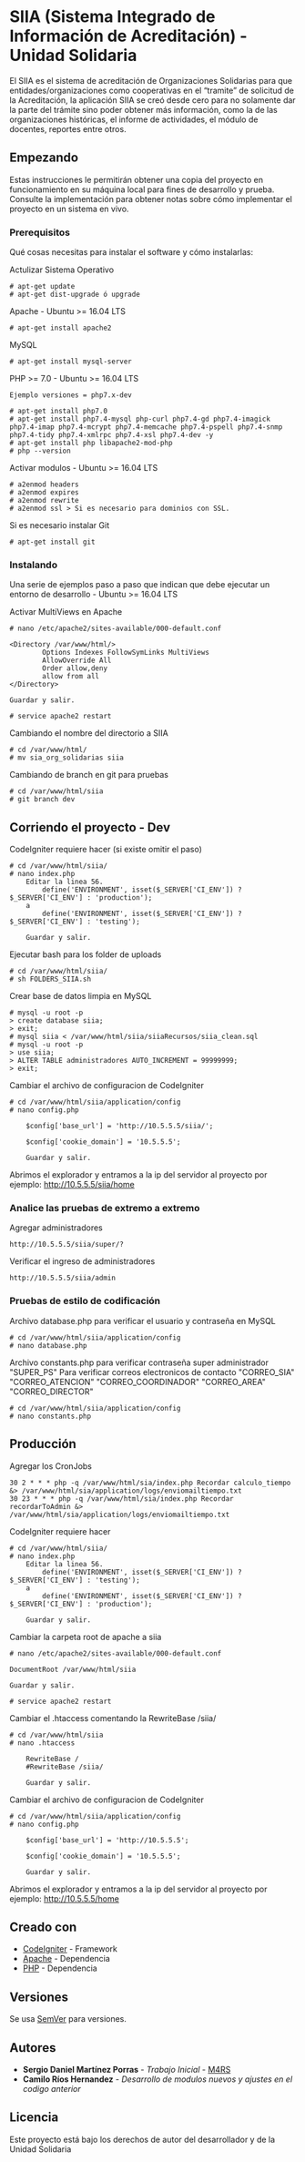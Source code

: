 # SIIA (Sistema Integrado de Información de Acreditación) - Unidad Solidaria

El SIIA es el sistema de acreditación de Organizaciones Solidarias para que entidades/organizaciones como cooperativas en el “tramite” de solicitud de la Acreditación, la aplicación SIIA se creó desde cero para no solamente dar la parte del trámite sino poder obtener más información, como la de las organizaciones históricas, el informe de actividades, el módulo de docentes, reportes entre otros.

## Empezando

Estas instrucciones le permitirán obtener una copia del proyecto en funcionamiento en su máquina local para fines de desarrollo y prueba. Consulte la implementación para obtener notas sobre cómo implementar el proyecto en un sistema en vivo.

### Prerequisitos

Qué cosas necesitas para instalar el software y cómo instalarlas:

Actulizar Sistema Operativo

```
# apt-get update
# apt-get dist-upgrade ó upgrade
```

Apache - Ubuntu >= 16.04 LTS

```
# apt-get install apache2
```

MySQL

```
# apt-get install mysql-server
```

PHP >= 7.0 - Ubuntu >= 16.04 LTS

```
Ejemplo versiones = php7.x-dev

# apt-get install php7.0
# apt-get install php7.4-mysql php-curl php7.4-gd php7.4-imagick php7.4-imap php7.4-mcrypt php7.4-memcache php7.4-pspell php7.4-snmp php7.4-tidy php7.4-xmlrpc php7.4-xsl php7.4-dev -y
# apt-get install php libapache2-mod-php
# php --version
```

Activar modulos - Ubuntu >= 16.04 LTS

```
# a2enmod headers
# a2enmod expires
# a2enmod rewrite
# a2enmod ssl > Si es necesario para dominios con SSL.
```

Si es necesario instalar Git

```
# apt-get install git
```

### Instalando

Una serie de ejemplos paso a paso que indican que debe ejecutar un entorno de desarrollo - Ubuntu >= 16.04 LTS

Activar MultiViews en Apache

```
# nano /etc/apache2/sites-available/000-default.conf

<Directory /var/www/html/>
        Options Indexes FollowSymLinks MultiViews
        AllowOverride All
        Order allow,deny
        allow from all
</Directory>

Guardar y salir.

# service apache2 restart
```

Cambiando el nombre del directorio a SIIA

```
# cd /var/www/html/
# mv sia_org_solidarias siia
```

Cambiando de branch en git para pruebas

```
# cd /var/www/html/siia
# git branch dev
```

## Corriendo el proyecto - Dev

CodeIgniter requiere hacer (si existe omitir el paso)

```
# cd /var/www/html/siia/
# nano index.php
	Editar la linea 56.
		define('ENVIRONMENT', isset($_SERVER['CI_ENV']) ? $_SERVER['CI_ENV'] : 'production');
	a
		define('ENVIRONMENT', isset($_SERVER['CI_ENV']) ? $_SERVER['CI_ENV'] : 'testing');

	Guardar y salir.
```

Ejecutar bash para los folder de uploads

```
# cd /var/www/html/siia/
# sh FOLDERS_SIIA.sh
```

Crear base de datos limpia en MySQL

```
# mysql -u root -p
> create database siia;
> exit;
# mysql siia < /var/www/html/siia/siiaRecursos/siia_clean.sql
# mysql -u root -p
> use siia;
> ALTER TABLE administradores AUTO_INCREMENT = 99999999;
> exit;
```

Cambiar el archivo de configuracion de CodeIgniter

```
# cd /var/www/html/siia/application/config
# nano config.php

	$config['base_url'] = 'http://10.5.5.5/siia/';

	$config['cookie_domain'] = '10.5.5.5';

	Guardar y salir.
```

Abrimos el explorador y entramos a la ip del servidor al proyecto por ejemplo: http://10.5.5.5/siia/home

### Analice las pruebas de extremo a extremo

Agregar administradores

```
http://10.5.5.5/siia/super/?
```

Verificar el ingreso de administradores

```
http://10.5.5.5/siia/admin
```

### Pruebas de estilo de codificación

Archivo database.php para verificar el usuario y contraseña en MySQL

```
# cd /var/www/html/siia/application/config
# nano database.php
```

Archivo constants.php para verificar contraseña super administrador "SUPER_PS"
Para verificar correos electronicos de contacto "CORREO_SIA" "CORREO_ATENCION" "CORREO_COORDINADOR" "CORREO_AREA" "CORREO_DIRECTOR"

```
# cd /var/www/html/siia/application/config
# nano constants.php
```

## Producción

Agregar los CronJobs

```
30 2 * * * php -q /var/www/html/sia/index.php Recordar calculo_tiempo &> /var/www/html/sia/application/logs/enviomailtiempo.txt
30 23 * * * php -q /var/www/html/sia/index.php Recordar recordarToAdmin &> /var/www/html/sia/application/logs/enviomailtiempo.txt
```

CodeIgniter requiere hacer

```
# cd /var/www/html/siia/
# nano index.php
	Editar la linea 56.
		define('ENVIRONMENT', isset($_SERVER['CI_ENV']) ? $_SERVER['CI_ENV'] : 'testing');
	a
		define('ENVIRONMENT', isset($_SERVER['CI_ENV']) ? $_SERVER['CI_ENV'] : 'production');

	Guardar y salir.
```

Cambiar la carpeta root de apache a siia

```
# nano /etc/apache2/sites-available/000-default.conf

DocumentRoot /var/www/html/siia

Guardar y salir.

# service apache2 restart
```

Cambiar el .htaccess comentando la RewriteBase /siia/

```
# cd /var/www/html/siia
# nano .htaccess

	RewriteBase /
	#RewriteBase /siia/

	Guardar y salir.
```

Cambiar el archivo de configuracion de CodeIgniter

```
# cd /var/www/html/siia/application/config
# nano config.php

	$config['base_url'] = 'http://10.5.5.5';

	$config['cookie_domain'] = '10.5.5.5';

	Guardar y salir.
```

Abrimos el explorador y entramos a la ip del servidor al proyecto por ejemplo: http://10.5.5.5/home

## Creado con

- [CodeIgniter](https://codeigniter.com/) - Framework
- [Apache](https://httpd.apache.org/) - Dependencia
- [PHP](http://php.net/) - Dependencia

## Versiones

Se usa [SemVer](http://semver.org/) para versiones.

## Autores

- **Sergio Daniel Martínez Porras** - _Trabajo Inicial_ - [M4RS](https://bitbucket.org/M4RS/)
- **Camilo Ríos Hernandez** - _Desarrollo de modulos nuevos y ajustes en el codigo anterior_

## Licencia

Este proyecto está bajo los derechos de autor del desarrollador y de la Unidad Solidaria
